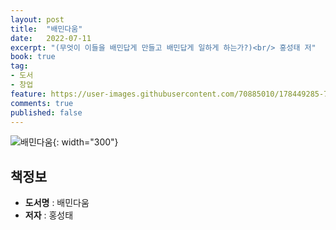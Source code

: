 ```yaml
---
layout: post
title:  "배민다움"
date:   2022-07-11
excerpt: "(무엇이 이들을 배민답게 만들고 배민답게 일하게 하는가?)<br/> 홍성태 저"
book: true
tag:
- 도서
- 창업
feature: https://user-images.githubusercontent.com/70885010/178449285-7a2cec1e-1560-4521-9187-4b84a336e33b.jpg
comments: true
published: false
---
```


![배민다움](https://user-images.githubusercontent.com/70885010/178449285-7a2cec1e-1560-4521-9187-4b84a336e33b.jpg){: width="300"} 

## 책정보
   - **도서명** : 배민다움
   - **저자** :  홍성태



